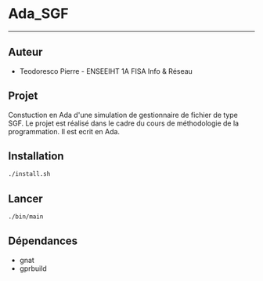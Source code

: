 # Ada_SGF
------------
## Auteur
* Teodoresco Pierre - ENSEEIHT 1A FISA Info & Réseau

## Projet
Constuction en Ada d'une simulation de gestionnaire de fichier de type SGF.
Le projet est réalisé dans le cadre du cours de méthodologie de la programmation.
Il est ecrit en Ada.

## Installation
```sh
./install.sh
```

## Lancer
```sh
./bin/main
```

## Dépendances
* gnat
* gprbuild